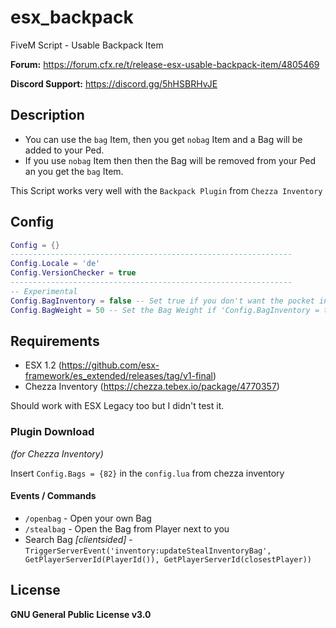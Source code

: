 # esx_backpack
FiveM Script - Usable Backpack Item

**Forum:** https://forum.cfx.re/t/release-esx-usable-backpack-item/4805469

**Discord Support:** https://discord.gg/5hHSBRHvJE

## Description
* You can use the `bag` Item, then you get `nobag` Item and a Bag will be added to your Ped.
* If you use `nobag` Item then then the Bag will be removed from your Ped an you get the `bag` Item.

This Script works very well with the `Backpack Plugin` from `Chezza Inventory`

## Config
```lua
Config = {}
---------------------------------------------------------------
Config.Locale = 'de'
Config.VersionChecker = true
---------------------------------------------------------------
-- Experimental
Config.BagInventory = false -- Set true if you don't want the pocket inventory but want to expand the player inventory
Config.BagWeight = 50 -- Set the Bag Weight if 'Config.BagInventory = true'
```

## Requirements
* ESX 1.2 (https://github.com/esx-framework/es_extended/releases/tag/v1-final)
* Chezza Inventory (https://chezza.tebex.io/package/4770357)

Should work with ESX Legacy too but I didn't test it.

### Plugin Download 
*(for Chezza Inventory)*

Insert `Config.Bags = {82}` in the `config.lua` from chezza inventory

#### Events / Commands
* `/openbag` - Open your own Bag
* `/stealbag` - Open the Bag from Player next to you
* Search Bag *[clientsided]* - `TriggerServerEvent('inventory:updateStealInventoryBag', GetPlayerServerId(PlayerId()), GetPlayerServerId(closestPlayer))`

## License
**GNU General Public License v3.0**
